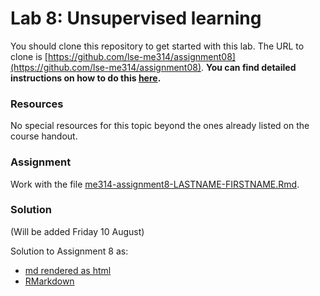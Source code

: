 # Lab 8: Unsupervised learning

You should clone this repository to get started with this lab.  The URL to clone is [https://github.com/lse-me314/assignment08](https://github.com/lse-me314/assignment08).  **You can find detailed instructions on how to do this [here](https://lse-me314.github.io/instructions).**

### Resources

No special resources for this topic beyond the ones already listed on the course handout.

### Assignment

Work with the file [me314-assignment8-LASTNAME-FIRSTNAME.Rmd](me314-assignment8-LASTNAME-FIRSTNAME.Rmd).

### Solution

(Will be added Friday 10 August)

Solution to Assignment 8 as:
*  [md rendered as html](https://github.com/lse-me314/assignment8/blob/master/ME314_assignment8_solution.md) 
*  [RMarkdown](ME314_assignment8_solution.Rmd)  
